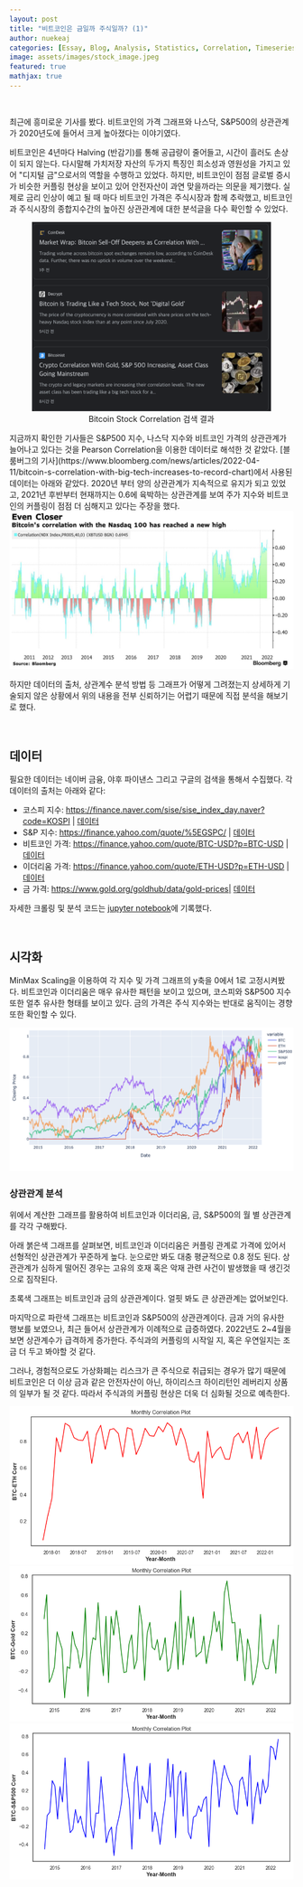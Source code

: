 ```yaml
---
layout: post
title: "비트코인은 금일까 주식일까? (1)"
author: nuekeaj
categories: [Essay, Blog, Analysis, Statistics, Correlation, Timeseries, Bitcoin, Cryptocurrency]
image: assets/images/stock_image.jpeg
featured: true
mathjax: true
---
```


<br>

최근에 흥미로운 기사를 봤다. 비트코인의 가격 그래프와 나스닥, S&P500의 상관관계가 2020년도에 들어서 크게 높아졌다는 이야기였다. 

비트코인은 4년마다 Halving (반감기)를 통해 공급량이 줄어들고, 시간이 흘러도 손상이 되지 않는다. 다시말해 가치저장 자산의 두가지 특징인 희소성과 영원성을 가지고 있어 "디지털 금"으로서의 역할을 수행하고 있었다. 하지만, 비트코인이 점점 글로벌 증시가 비슷한 커플링 현상을 보이고 있어 안전자산이 과연 맞을까라는 의문을 제기했다. 실제로 금리 인상이 예고 될 때 마다 비트코인 가격은 주식시장과 함께 추락했고, 비트코인과 주식시장의 종합지수간의 높아진 상관관계에 대한 분석글을 다수 확인할 수 있었다.  

<figure>
  <img src="../assets/images/bit_stock_corr.png">
  <figcaption style='text-align: center;'>Bitcoin Stock Correlation 검색 결과</figcaption>
</figure>
지금까지 확인한 기사들은 S&P500 지수, 나스닥 지수와 비트코인 가격의 상관관계가 늘어나고 있다는 것을 Pearson Correlation을 이용한 데이터로 해석한 것 같았다. [블룸버그의 기사](https://www.bloomberg.com/news/articles/2022-04-11/bitcoin-s-correlation-with-big-tech-increases-to-record-chart)에서 사용된 데이터는 아래와 같았다. 2020년 부터 양의 상관관계가 지속적으로 유지가 되고 있었고, 2021년 후반부터 현재까지는 0.6에 육박하는 상관관계를 보여 주가 지수와 비트코인의 커플링이 점점 더 심해지고 있다는 주장을 했다.

<img src="../assets/images/bloom_corr.png">

하지만 데이터의 출처, 상관계수 분석 방법 등 그래프가 어떻게 그려졌는지 상세하게 기술되지 않은 상황에서 위의 내용을 전부 신뢰하기는 어렵기 때문에 직접 분석을 해보기로 했다. 

<br>

## 데이터

필요한 데이터는 네이버 금융, 야후 파이낸스 그리고 구글의 검색을 통해서 수집했다. 각 데이터의 출처는 아래와 같다:

- 코스피 지수: https://finance.naver.com/sise/sise_index_day.naver?code=KOSPI | [데이터](../notebook_code/kospi.csv)
- S&P 지수: https://finance.yahoo.com/quote/%5EGSPC/ | [데이터](../notebook_code/SP_500.csv)
- 비트코인 가격: https://finance.yahoo.com/quote/BTC-USD?p=BTC-USD | [데이터](../notebook_code/BTC.csv)
- 이더리움 가격: https://finance.yahoo.com/quote/ETH-USD?p=ETH-USD | [데이터](../notebook_code/ETH.csv)
- 금 가격: https://www.gold.org/goldhub/data/gold-prices| [데이터]((../notebook_code/Gold.csv))

자세한 크롤링 및 분석 코드는 [jupyter notebook](../notebook_code/crypto_stock_correlation.ipynb)에 기록했다.

<br>

## 시각화

MinMax Scaling을 이용하여 각 지수 및 가격 그래프의 y축을 0에서 1로 고정시켜봤다. 비트코인과 이더리움은 매우 유사한 패턴을 보이고 있으며, 코스피와 S&P500 지수 또한 얼추 유사한 형태를 보이고 있다. 금의 가격은 주식 지수와는 반대로 움직이는 경향 또한 확인할 수 있다.  

<img src="../assets/images/data_price.png">

<br>

### 상관관계 분석

위에서 계산한 그래프를 활용하여 비트코인과 이더리움, 금, S&P500의 월 별 상관관계를 각각 구해봤다.

아래 붉은색 그래프를 살펴보면, 비트코인과 이더리움은 커플링 관계로 가격에 있어서 선형적인 상관관계가 꾸준하게 높다. 눈으로만 봐도 대충 평균적으로 0.8 정도 된다. 상관관계가 심하게 떨어진 경우는 고유의 호재 혹은 악재 관련 사건이 발생했을 때 생긴것으로 짐작된다. 

초록색 그래프는 비트코인과 금의 상관관계이다. 얼핏 봐도 큰 상관관계는 없어보인다.

마지막으로 파란색 그래프는 비트코인과 S&P500의 상관관계이다. 금과 거의 유사한 행보를 보였으나, 최근 들어서 상관관계가 이례적으로 급증하였다. 2022년도 2~4월을 보면 상관계수가 급격하게 증가한다. 주식과의 커플링의 시작일 지, 혹은 우연일지는 조금 더 두고 봐야할 것 같다. 

그러나, 경험적으로도 가상화폐는 리스크가 큰 주식으로 취급되는 경우가 많기 때문에 비트코인은 더 이상 금과 같은 안전자산이 아닌, 하이리스크 하이리턴인 레버리지 상품의 일부가 될 것 같다. 따라서 주식과의 커플링 현상은 더욱 더 심화될 것으로 예측한다.

<img src="../assets/images/btc_eth_corr.png" width='600'>

<img src="../assets/images/btc_gold_corr.png" width=600>

<img src="../assets/images/btc_sp500_corr.png" width=600>

